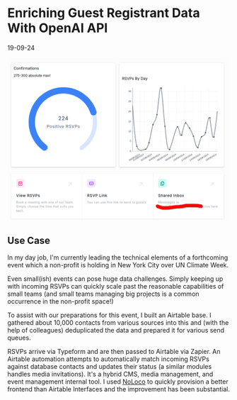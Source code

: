 # Enriching Guest Registrant Data With OpenAI API

19-09-24

![alt text](../images/1/dash.png)

## Use Case

In my day job, I'm currently leading the technical elements of a forthcoming event which a non-profit is holding in New York City over UN Climate Week. 

Even small(ish) events can pose huge data challenges. Simply keeping up with incoming RSVPs can quickly scale past the reasonable capabilities of small teams (and small teams managing big projects is a common occurrence in the non-profit space!)

To assist with our preparations for this event, I built an Airtable base. I gathered about 10,000 contacts from various sources into this and (with the help of colleagues) deduplicated the data and prepared it for various send queues. 

RSVPs arrive via Typeform and are then passed to Airtable via Zapier. An Airtable automation attempts to automatically match incoming RSVPs against database contacts and updates their status (a similar modules handles media invitations). It's a hybrid CMS, media management, and event management internal tool. I used [NoLoco](noloco.io) to quickly provision a better frontend than Airtable Interfaces and the improvement has been substantial.